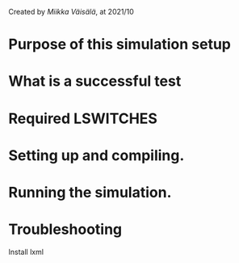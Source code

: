 Created by *Miikka Väisälä*, at 2021/10

# Purpose of this simulation setup 

# What is a successful test

# Required LSWITCHES 

# Setting up and compiling.

# Running the simulation. 

# Troubleshooting

Install lxml 
